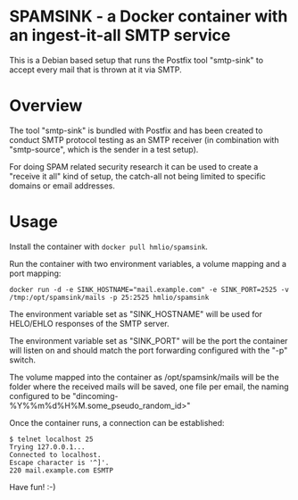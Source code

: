# SPAMSINK - a Docker container with an ingest-it-all SMTP service
This is a Debian based setup that runs the Postfix tool "smtp-sink" to accept every mail that is thrown at it via SMTP.

# Overview
The tool "smtp-sink" is bundled with Postfix and has been created to conduct SMTP protocol testing as an SMTP receiver (in combination with "smtp-source", which is the sender in a test setup).

For doing SPAM related security research it can be used to create a "receive it all" kind of setup, the catch-all not being limited to specific domains or email addresses.
 
# Usage
Install the container with `docker pull hmlio/spamsink`.

Run the container with two environment variables, a volume mapping and a port mapping:

`docker run -d -e SINK_HOSTNAME="mail.example.com" -e SINK_PORT=2525 -v /tmp:/opt/spamsink/mails -p 25:2525 hmlio/spamsink`

The environment variable set as "SINK_HOSTNAME" will be used for HELO/EHLO responses of the SMTP server.

The environment variable set as "SINK_PORT" will be the port the container will listen on and should match the port forwarding configured with the "-p" switch.

The volume mapped into the container as /opt/spamsink/mails will be the folder where the received mails will be saved, one file per email, the naming configured to be "dincoming-%Y%%m%d%H%M.some_pseudo_random_id>"

Once the container runs, a connection can be established:

```
$ telnet localhost 25
Trying 127.0.0.1...
Connected to localhost.
Escape character is '^]'.
220 mail.example.com ESMTP
```

Have fun! :-)
